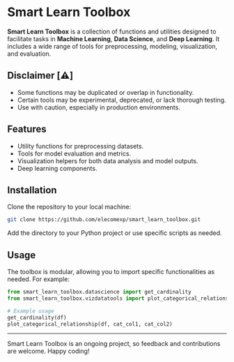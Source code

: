 
# Smart Learn Toolbox

**Smart Learn Toolbox** is a collection of functions and utilities designed to facilitate tasks in **Machine Learning**, **Data Science**, and **Deep Learning**. It includes a wide range of tools for preprocessing, modeling, visualization, and evaluation. 

## Disclaimer [⚠️] 

- Some functions may be duplicated or overlap in functionality.  
- Certain tools may be experimental, deprecated, or lack thorough testing.  
- Use with caution, especially in production environments.

## Features

- Utility functions for preprocessing datasets.
- Tools for model evaluation and metrics.
- Visualization helpers for both data analysis and model outputs.
- Deep learning components.

## Installation

Clone the repository to your local machine:
```bash
git clone https://github.com/elecomexp/smart_learn_toolbox.git
```

Add the directory to your Python project or use specific scripts as needed.

## Usage

The toolbox is modular, allowing you to import specific functionalities as needed. For example:

```python
from smart_learn_toolbox.datascience import get_cardinality
from smart_learn_toolbox.vizdatatools import plot_categorical_relationship

# Example usage
get_cardinality(df)
plot_categorical_relationship(df, cat_col1, cat_col2)
```
---

Smart Learn Toolbox is an ongoing project, so feedback and contributions are welcome. Happy coding!
